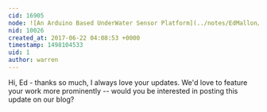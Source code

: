 ```yaml
---
cid: 16905
node: ![An Arduino Based UnderWater Sensor Platform](../notes/EdMallon/02-11-2014/an-arduino-based-underwater-sensor-platform)
nid: 10026
created_at: 2017-06-22 04:08:53 +0000
timestamp: 1498104533
uid: 1
author: warren
---
```


Hi, Ed - thanks so much, I always love your updates. We'd love to feature your work more prominently -- would you be interested in posting this update on our blog? 